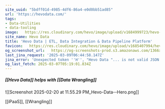 ```yaml
---
site_uuid: "5bdff01d-4985-4df6-86a4-e0d0bb51ad85"
url: 'https://hevodata.com/'
tags:
- Data-Utilities
- data-tooling
image:   https://res.cloudinary.com/hevo/image/upload/v1684999723/hevo-website/social-share-thumbnails/logo-fb-meta_yajbqg.png
site_name: Hevo Data
title: 'Hevo Data | ETL, Data Integration & Data Pipeline Platform'
favicon:   https://res.cloudinary.com/hevo/image/upload/v1685407994/hevo-website/favicons/favicon-32x32_ovcld6.png
og_screenshot_url:   https://og-screenshots-prod.s3.amazonaws.com/1366x768/80/false/8b466fd98e47d31eddad2c01dec4ecfab1bc3d1950ff59b8b5f7d4be47ca8d52.jpeg
last_jina_request: '2025-03-09T06:44:58.147Z'
jina_error: 'Unexpected token ''H'', "Hevo Data "... is not valid JSON'
og_last_fetch: 2025-03-07T05:19:01.834Z
---
```



##### [[Hevo Data]] helps with [[Data Wrangling]]
![[Screenshot 2025-02-20 at 11.55.29 PM_Hevo-Data--Hero.png]]

[[iPaaS]], [[Wrangling]]
